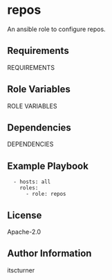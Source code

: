 repos
=====

An ansible role to configure repos.

Requirements
------------

REQUIREMENTS

Role Variables
--------------

ROLE VARIABLES

Dependencies
------------

DEPENDENCIES

Example Playbook
----------------
```
  - hosts: all
    roles:
      - role: repos
```

License
-------

Apache-2.0

Author Information
------------------

itscturner
